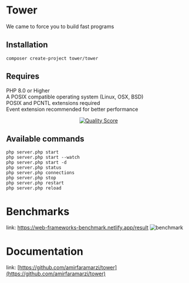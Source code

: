 # Tower

We came to force you to build fast programs

## Installation
```composer create-project tower/tower  ```  

## Requires
PHP 8.0 or Higher  
A POSIX compatible operating system (Linux, OSX, BSD)  
POSIX and PCNTL extensions required   
Event extension recommended for better performance

<p align="center">
<a href="https://scrutinizer-ci.com/g/amirfaramarzi/tower" rel="nofollow"><img alt="Quality Score" data-canonical-src="https://img.shields.io/scrutinizer/g/amirfaramarzi/tower.svg?style=round-square" style="max-width:100%;"></a>
</p>

## Available commands
```php server.php start  ```  
```php server.php start --watch  ```  
```php server.php start -d  ```  
```php server.php status  ```  
```php server.php connections```  
```php server.php stop  ```  
```php server.php restart  ```  
```php server.php reload  ```


# Benchmarks
link: https://web-frameworks-benchmark.netlify.app/result
![benchmark](https://user-images.githubusercontent.com/80312616/133893422-b6bd8503-c6cb-4c0c-bdbf-fe0db533981b.jpg)


# Documentation
link: [https://github.com/amirfaramarzi/tower](https://github.com/amirfaramarzi/tower)
